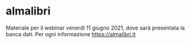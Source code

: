 # almalibri
Materiale per il webinar venerdì 11 giugno 2021, dove sarà presentata la banca dati.
Per ogni informazione https://almalibri.it
